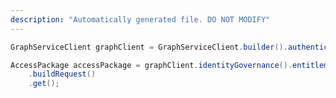 ```yaml
---
description: "Automatically generated file. DO NOT MODIFY"
---
```

<!-- markdownlint-disable MD041 -->

```java
GraphServiceClient graphClient = GraphServiceClient.builder().authenticationProvider( authProvider ).buildClient();

AccessPackage accessPackage = graphClient.identityGovernance().entitlementManagement().accessPackages("{id}")
    .buildRequest()
    .get();
```
